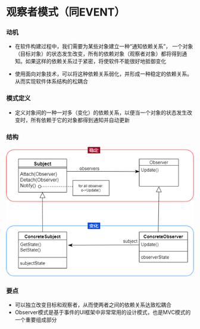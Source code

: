 # 观察者模式（同EVENT）


### 动机
* 在软件构建过程中，我们需要为某些对象建立一种“通知依赖关系”， 一个对象（目标对象）的状态发生改变，所有的依赖对象（观察者对象）都将得到通知。如果这样的依赖关系过于紧密，将使软件不能很好地抵御变化

* 使用面向对象技术，可以将这种依赖关系弱化，并形成一种稳定的依赖关系。从而实现软件体系结构的松耦合

### 模式定义
* 定义对象间的一种一对多（变化）的依赖关系，以便当一个对象的状态发生改变时，所有依赖于它的对象都得到通知并自动更新

### 结构
![observer structre](./structure.png)

### 要点
* 可以独立改变目标和观察者，从而使两者之间的依赖关系达致松耦合
* Observer模式是基于事件的UI框架中非常常用的设计模式，也是MVC模式的一个重要组成部分